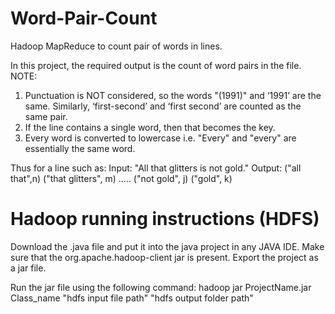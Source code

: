 # Word-Pair-Count
Hadoop MapReduce to count pair of words in lines.

In this project, the required output is the count of word pairs in the file. 
NOTE: 
1. Punctuation is NOT considered, so the words "(1991)" and ‘1991’ are the same. Similarly, ‘first-second’ and ‘first second’ are counted as the same pair.
2. If the line contains a single word, then that becomes the key.
3. Every word is converted to lowercase i.e. "Every" and "every" are essentially the same word.

Thus for a line such as:
Input: "All that glitters is not gold."
Output: ("all that",n) ("that glitters", m) ..... ("not gold", j) ("gold", k)


# Hadoop running instructions (HDFS)
Download the .java file and put it into the java project in any JAVA IDE.
Make sure that the org.apache.hadoop-client jar is present.
Export the project as a jar file.

Run the jar file using the following command:
hadoop jar ProjectName.jar Class_name "hdfs input file path" "hdfs output folder path"
